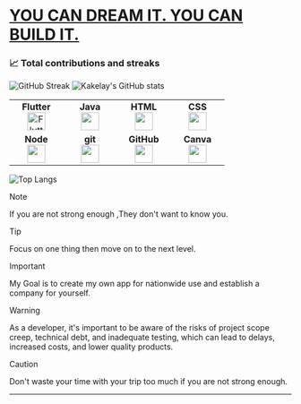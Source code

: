 # [YOU CAN DREAM IT. YOU CAN BUILD IT.](#menu)

<!-- Introduction -->
### 📈 Total contributions and streaks
![GitHub Streak](https://github-readme-streak-stats.herokuapp.com/?user=kakelay)
![Kakelay's GitHub stats](https://github-readme-stats.vercel.app/api?username=kakelay&show_icons=true&theme=radical&bg_color=ffffff&title_color=ffa500&text_color=000000&icon_color=ffa500)

<table width="320px">
    <tbody>
        <tr valign="top">
            <td width="80px" align="center">
                <span><strong>Flutter</strong></span><br>
                <img height="32" src="https://cdn.jsdelivr.net/gh/devicons/devicon/icons/flutter/flutter-original.svg" alt="Flutter Logo">
            </td>
            <td width="80px" align="center">
                <span><strong>Java</strong></span><br>
                <img height="32" src="https://cdn.jsdelivr.net/gh/devicons/devicon/icons/java/java-original.svg">
            </td>
            <td width="80px" align="center">
                <span><strong>HTML</strong></span><br>
                <img height="32" src="https://cdn.jsdelivr.net/gh/devicons/devicon/icons/html5/html5-original.svg">
            </td>
            <td width="80px" align="center">
                <span><strong>CSS</strong></span><br>
                <img height="32px" src="https://cdn.jsdelivr.net/gh/devicons/devicon/icons/css3/css3-original.svg">
            </td>
        </tr>
        <tr valign="top">
            <td width="80px" align="center">
                <span><strong>Node</strong></span><br>
                <img height="32px" src="https://miro.medium.com/v2/resize:fit:800/1*v2vdfKqD4MtmTSgNP0o5cg.png">
            </td>
            <td width="80px" align="center">
                <span><strong>git</strong></span><br>
                <img height="32px" src="https://cdn.jsdelivr.net/gh/devicons/devicon/icons/git/git-plain.svg">
            </td>
            <td width="80px" align="center">
                <span><strong>GitHub</strong></span><br>
                <img height="32px" src="https://cdn.jsdelivr.net/gh/devicons/devicon/icons/github/github-original.svg">
            <td width="80px" align="center">
                <span><strong>Canva</strong></span><br>
                <img height="32px" src="https://cdn.jsdelivr.net/gh/devicons/devicon/icons/canva/canva-original.svg">
            </td>
        </tr>
    </tbody>
</table>

![Top Langs](https://github-readme-stats.vercel.app/api/top-langs/?username=kakelay&layout=compact)

> [!NOTE]
> If you are not strong enough ,They don't want to know you.

> [!TIP]
> Focus on one thing then move on to the next level.

> [!IMPORTANT]
> My Goal is to create my own app for nationwide use and establish a company for yourself.

> [!WARNING]
> As a developer, it's important to be aware of the risks of project scope creep, technical debt, and inadequate testing, which can lead to delays, increased costs, and lower quality products.

> [!CAUTION]
> Don't waste your time with your trip too much if you are not strong enough.
 


---

 
